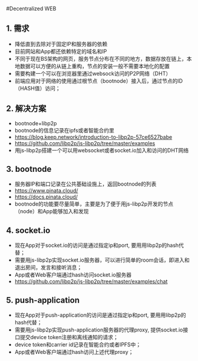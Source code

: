 #Decentralized WEB
## 1. 需求
- 降低直到去除对于固定IP和服务器的依赖
- 目前网站和App都还依赖特定的域名和IP
- 不同于现在BS架构的网页，服务节点分布在不同的地方，数据存放在链上，本地数据可以方便的从链上重构，节点的安装一般不需要本地化的配置
- 需要构建一个可以在浏览器里通过websock访问的P2P网络（DHT）
- 前端应用对于网络的使用通过根节点（bootnode）接入后，通过节点的ID（HASH值）访问；

## 2. 解决方案
- bootnode+libp2p
- bootnode的信息记录在ipfs或者智能合约里
- https://blog.keep.network/introduction-to-libp2p-57ce6527babe
- https://github.com/libp2p/js-libp2p/tree/master/examples
- 用js-libp2p搭建一个可以用websocket或者socket.io加入和访问的DHT网络

## 3. bootnode
- 服务器IP和端口记录在公共基础设施上，返回bootnode的列表
- https://www.pinata.cloud/
- https://docs.pinata.cloud/
- bootnode的功能要尽量简单，主要是为了便于用js-libp2p开发的节点（node）和App能够加入和发现
## 4. socket.io
- 现在App对于socket.io的访问是通过指定ip和port, 要用用libp2p的hash代替；
- 需要用js-libp2p实现socket.io服务器，可以进行简单的room会话，即进入和退出房间，发言和接听消息；
- App或者Web客户端通过hash访问socket.io服务器
- https://github.com/libp2p/js-libp2p/tree/master/examples/chat

## 5. push-application
- 现在App对于push-application的访问是通过指定ip和port, 要用用libp2p的hash代替；
- 需要用js-libp2p实现push-application服务器的代理proxy, 提供socket.io接口提交device token注册和离线通知的请求；
- device token和carrier id记录在智能合约或者IPFS中；
- App或者Web客户端通过hash访问上述代理proxy；
